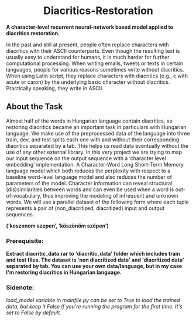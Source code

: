 <div align="center"> 
  
  # Diacritics-Restoration
  
</div>

**A character-level recurrent neural-network based model applied to diacritics restoration.**

  In the past and still at present, people often replace characters with diacritics with their ASCII counterparts. Even though the resulting text is usually easy to understand for humans, it is much harder for further computational processing. When writing emails, tweets or texts in certain languages, people for various reasons sometimes write without diacritics. When using Latin script, they replace characters with diacritics (e.g., c with acute or caron) by the underlying basic character without diacritics. Practically speaking, they write in ASCII.

## About the Task

  Almost half of the words in Hungarian language contain diacritics, so restoring diacritics became an important task in particulars with Hungarian language. We make use of the preprocessed data of the language into three train, dev, and test splits each one with and without their corresponding diacritics separated by a tab. This helps us read data eventually without the use of any other external library. In this very project we are trying to map our input sequence on the output sequence with a ‘character level embedding’ implementation. A Character-Word Long Short-Term Memory language model which both reduces the perplexity with respect to a baseline word-level language model and also reduces the number of parameters of the model. Character information can reveal structural (dis)similarities between words and can even be used when a word is out-of-vocabulary, thus improving the modeling of infrequent and unknown words. We will use a parallel dataset of the following form where each tuple represents a pair of (non_diacritized, diacritized) input and output sequences.

  **(‘koszonom szepen’, ‘köszönöm szépen’)**

  
### Prerequisite:    
  **Extract diacritic_data.rar to 'diacritic_data' folder which includes train and test files. The dataset is 'non diacritized data' and 'diacritized data' separated by tab. You can use your own data/language, but in my case I'm restoring diacritics in Hungarian language.**

### Sidenote:
  _load_model variable in mainfile.py can be set to True to load the trained data, but keep it False if you're running the program for the first time. It's set to False by default._
